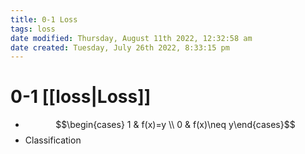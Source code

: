 ```yaml
---
title: 0-1 Loss
tags: loss
date modified: Thursday, August 11th 2022, 12:32:58 am
date created: Tuesday, July 26th 2022, 8:33:15 pm
---
```


# 0-1 [[loss|Loss]]
- $$\begin{cases} 1 & f(x)=y \\ 0 & f(x)\neq y\end{cases}$$
- Classification

